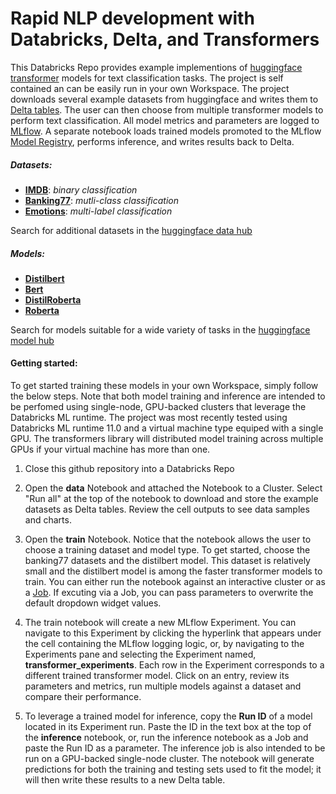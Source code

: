 # Rapid NLP development with Databricks, Delta, and Transformers  
This Databricks Repo provides example implementions of [huggingface transformer](https://huggingface.co/docs/transformers/index) models for text classification tasks. The project is self contained an can be easily run in your own Workspace. The project downloads several example datasets from huggingface and writes them to [Delta tables](https://docs.databricks.com/delta/index.html). The user can then choose from multiple transformer models to perform text classification. All model metrics and parameters are logged to [MLflow](https://docs.databricks.com/applications/mlflow/index.html). A separate notebook loads trained models promoted to the MLflow [Model Registry](https://docs.databricks.com/applications/mlflow/model-registry.html), performs inference, and writes results back to Delta.


##### Datasets:
 - **[IMDB](https://huggingface.co/datasets/imdb)**: *binary classification*
 - **[Banking77](https://huggingface.co/datasets/banking77)**: *mutli-class classification*
 - **[Emotions](https://huggingface.co/datasets/go_emotions)**: *multi-label classification*
 
 Search for additional datasets in the [huggingface data hub](https://huggingface.co/datasets)
   
##### Models:
 - **[Distilbert](https://huggingface.co/docs/transformers/model_doc/distilbert)**
 - **[Bert](https://huggingface.co/docs/transformers/model_doc/bert)**
 - **[DistilRoberta](https://huggingface.co/distilroberta-base)**
 - **[Roberta](https://huggingface.co/roberta-base)**  
 
 Search for models suitable for a wide variety of tasks in the [huggingface model hub](https://huggingface.co/models)  
 
#### Getting started:  
To get started training these models in your own Workspace, simply follow the below steps. Note that both model training and inference are intended to be perfomed using single-node, GPU-backed clusters that leverage the Databricks ML runtime. The project was most recently tested using Databricks ML runtime 11.0 and a virtual machine type equiped with a single GPU. The transformers library will distributed model training across multiple GPUs if your virtual machine has more than one.
 1. Close this github repository into a Databricks Repo  
 
 2. Open the **data** Notebook and attached the Notebook to a Cluster. Select "Run all" at the top of the notebook to download and store the example datasets as Delta tables. Review the cell outputs to see data samples and charts.
 3. Open the **train** Notebook. Notice that the notebook allows the user to choose a training dataset and model type. To get started, choose the banking77 datasets and the distilbert model. This dataset is relatively small and the distilbert model is among the faster transformer models to train. You can either run the notebook against an interactive cluster or as a [Job](https://docs.databricks.com/data-engineering/jobs/index.html). If excuting via a Job, you can pass parameters to overwrite the default dropdown widget values.
 4. The train notebook will create a new MLflow Experiment. You can navigate to this Experiment by clicking the hyperlink that appears under the cell containing the MLflow logging logic, or, by navigating to the Experiments pane and selecting the Experiment named,  **transformer_experiments**. Each row in the Experiment corresponds to a different trained transformer model. Click on an entry, review its parameters and metrics, run multiple models against a dataset and compare their performance.
 5. To leverage a trained model for inference, copy the **Run ID** of a model located in its Experiment run. Paste the ID in the text box at the top of the **inference** notebook, or, run the inference notebook as a Job and paste the Run ID as a parameter. The inference job is also intended to be run on a GPU-backed single-node cluster. The notebook will generate predictions for both the training and testing sets used to fit the model; it will then write these results to a new Delta table.
 
